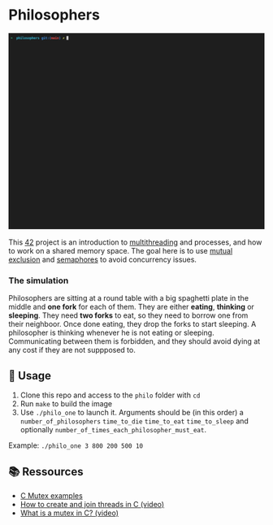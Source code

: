 # Philosophers

![demo](demo.gif)

This [42](https://42.fr/en/homepage/) project is an introduction to [multithreading](https://en.wikipedia.org/wiki/Multithreading_(computer_architecture)) and processes, and how to work on a shared memory space.
The goal here is to use [mutual exclusion](https://en.wikipedia.org/wiki/Mutual_exclusion) and [semaphores](https://en.wikipedia.org/wiki/Semaphore_(programming)) to avoid concurrency issues.

### The simulation 

Philosophers are sitting at a round table with a big spaghetti plate in the middle and **one fork** for each of them. They are either **eating**, **thinking** or **sleeping**. They need **two forks** to eat, so they need to borrow one from their neighboor. Once done eating, they drop the forks to start sleeping. A philosopher is thinking whenever he is not eating or sleeping.
Communicating between them is forbidden, and they should avoid dying at any cost if they are not suppposed to.

## 🧭 Usage

1. Clone this repo and access to the `philo` folder with `cd`
2. Run `make` to build the image
3. Use `./philo_one` to launch it. Arguments should be (in this order) a `number_of_philosophers` `time_to_die` `time_to_eat` `time_to_sleep` and optionally `number_of_times_each_philosopher_must_eat`.

Example: `./philo_one 3 800 200 500 10`


## 📚 Ressources

- [C Mutex examples](https://www.thegeekstuff.com/2012/05/c-mutex-examples/)
- [How to create and join threads in C (video)](https://youtu.be/uA8X5zNOGw8)
- [What is a mutex in C? (video)](https://youtu.be/oq29KUy29iQ)
